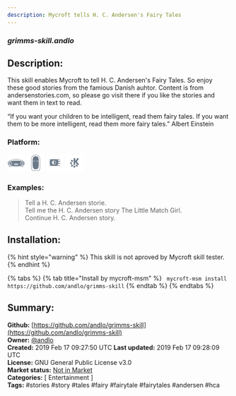 ```yaml
---
description: Mycroft tells H. C. Andersen's Fairy Tales
---
```


### _grimms-skill.andlo_  
## Description:  
This skill enables Mycroft to tell H. C. Andersen's Fairy Tales. So enjoy these good stories from the famious Danish auhtor.
Content is from andersenstories.com, so please go visit there if you like the stories and want them in text to read.

“If you want your children to be intelligent, read them fairy tales. If you want them to be more
intelligent, read them more fairy tales.”
Albert Einstein  
  
### Platform:  
 ![Mark I](../.gitbook/assets/mark-1-icon.png)  ![Mark II](../.gitbook/assets/mark-2-icon.png)  ![Picroft](../.gitbook/assets/picroft-icon.png)  ![plasmoid](../.gitbook/assets/kde.png)   
### Examples:  
> Tell a H. C. Andersen storie.  
> Tell me the H. C. Andersen story The Little Match Girl.  
> Continue H. C. Andersen story.  
  
## Installation:  
{% hint style="warning" %}
This skill is not aproved by Mycroft skill tester.
{% endhint %}
    
{% tabs %}
{% tab title="Install by mycroft-msm" %}
``` mycroft-msm install https://github.com/andlo/grimms-skill```
{% endtab %}
  {% endtabs %}
    
## Summary:  
**Github:** [https://github.com/andlo/grimms-skill](https://github.com/andlo/grimms-skill)  
**Owner:** [@andlo](https://github.com/andlo)  
**Created:** 2019 Feb 17 09:27:50 UTC  **Last updated:** 2019 Feb 17 09:28:09 UTC  
**License:** GNU General Public License v3.0  
**Market status:** [Not in Market](https://market.mycroft.ai/skill/)  
**Categories:** [ Entertainment ]   
**Tags:** \#stories \#story \#tales \#fairy \#fairytale \#fairytales \#andersen \#hca   
